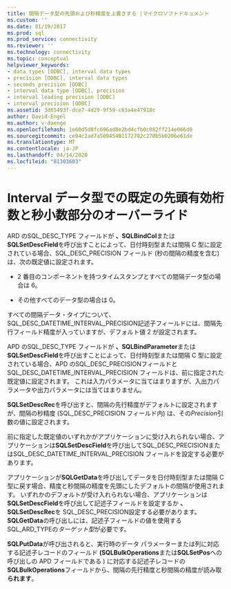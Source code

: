 ```yaml
---
title: 間隔データ型の先頭および秒精度を上書きする |マイクロソフトドキュメント
ms.custom: ''
ms.date: 01/19/2017
ms.prod: sql
ms.prod_service: connectivity
ms.reviewer: ''
ms.technology: connectivity
ms.topic: conceptual
helpviewer_keywords:
- data types [ODBC], interval data types
- precision [ODBC], interval data types
- seconds precision [ODBC]
- interval data type [ODBC], precision
- interval leading precision [ODBC]
- interval precision [ODBC]
ms.assetid: 3d65493f-dce7-4d29-9f59-c63a4e47918c
author: David-Engel
ms.author: v-daenge
ms.openlocfilehash: 1e60d5d8fc696ad8e2bd4cfb0c082ff214e066d0
ms.sourcegitcommit: ce94c2ad7a50945481172782c270b5b0206e61de
ms.translationtype: MT
ms.contentlocale: ja-JP
ms.lasthandoff: 04/14/2020
ms.locfileid: "81303603"
---
```

# <a name="overriding-default-leading-and-seconds-precision-for-interval-data-types"></a>Interval データ型での既定の先頭有効桁数と秒小数部分のオーバーライド
ARD のSQL_DESC_TYPE フィールドが **、SQLBindCol**または**SQLSetDescField**を呼び出すことによって、日付時刻型または間隔 C 型に設定されている場合、SQL_DESC_PRECISION フィールド (秒の間隔の精度を含む) は、次の既定値に設定されます。  
  
-   2 番目のコンポーネントを持つタイムスタンプとすべての間隔データ型の場合は 6。  
  
-   その他すべてのデータ型の場合は 0。  
  
 すべての間隔データ・タイプについて、SQL_DESC_DATETIME_INTERVAL_PRECISION記述子フィールドには、間隔先行フィールド精度が入っていますが、デフォルト値 2 が設定されます。  
  
 APD のSQL_DESC_TYPE フィールドが **、SQLBindParameter**または**SQLSetDescField**を呼び出すことによって、日付時刻型または間隔 C 型に設定されている場合、APD のSQL_DESC_PRECISIONフィールドとSQL_DESC_DATETIME_INTERVAL_PRECISION フィールドは、前に指定された既定値に設定されます。 これは入力パラメータに当てはまりますが、入出力パラメータや出力パラメータには当てはまりません。  
  
 **SQLSetDescRec**を呼び出すと、間隔の先行精度がデフォルトに設定されますが、間隔の秒精度 (SQL_DESC_PRECISION フィールド内) は、その*Precision*引数の値に設定されます。  
  
 前に指定した既定値のいずれかがアプリケーションに受け入れられない場合、アプリケーションは**SQLSetDescField**を呼び出してSQL_DESC_PRECISIONまたはSQL_DESC_DATETIME_INTERVAL_PRECISION フィールドを設定する必要があります。  
  
 アプリケーションが**SQLGetData**を呼び出してデータを日付時刻型または間隔 C 型に戻す場合、精度と秒間隔の精度を先頭にしたデフォルトの間隔が使用されます。 いずれかのデフォルトが受け入れられない場合、アプリケーションは**SQLSetDescField**を呼び出して記述子フィールドを設定するか **、SQLSetDescRec**を SQL_DESC_PRECISION設定する必要があります。 **SQLGetData**の呼び出しには、記述子フィールドの値を使用するSQL_ARD_TYPEの*ターゲット型*が必要です。  
  
 **SQLPutData**が呼び出されると、実行時のデータ パラメーターまたは列に対応する記述子レコードのフィールド **(SQLBulkOperations**または**SQLSetPos**への呼び出しの APD フィールドである ) に対応する記述子レコードの**SQLBulkOperations**フィールドから、間隔の先行精度と秒間隔の精度が読み取**られます**。
